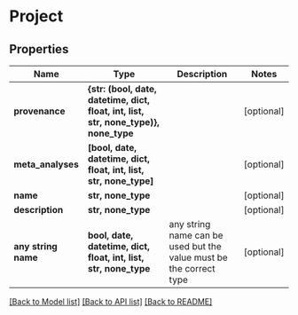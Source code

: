 # Project


## Properties
Name | Type | Description | Notes
------------ | ------------- | ------------- | -------------
**provenance** | **{str: (bool, date, datetime, dict, float, int, list, str, none_type)}, none_type** |  | [optional] 
**meta_analyses** | **[bool, date, datetime, dict, float, int, list, str, none_type]** |  | [optional] 
**name** | **str, none_type** |  | [optional] 
**description** | **str, none_type** |  | [optional] 
**any string name** | **bool, date, datetime, dict, float, int, list, str, none_type** | any string name can be used but the value must be the correct type | [optional]

[[Back to Model list]](../README.md#documentation-for-models) [[Back to API list]](../README.md#documentation-for-api-endpoints) [[Back to README]](../README.md)


